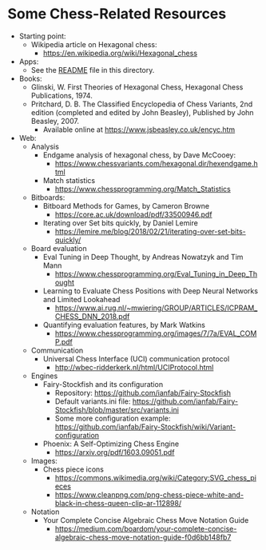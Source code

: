 # Some Chess-Related Resources

* Starting point:
  * Wikipedia article on Hexagonal chess:
    * https://en.wikipedia.org/wiki/Hexagonal_chess
* Apps:
  * See the [README](./README.md) file in this directory.
* Books:
  * Glinski, W. First Theories of Hexagonal Chess, Hexagonal Chess Publications, 1974.
  * Pritchard, D. B. The Classified Encyclopedia of Chess Variants, 2nd edition (completed and edited by John Beasley), Published by John Beasley, 2007.
    * Available online at https://www.jsbeasley.co.uk/encyc.htm
* Web:
  * Analysis
    * Endgame analysis of hexagonal chess, by Dave McCooey:
      * https://www.chessvariants.com/hexagonal.dir/hexendgame.html
    * Match statistics
      * https://www.chessprogramming.org/Match_Statistics
  * Bitboards:
      * Bitboard Methods for Games, by Cameron Browne
        * https://core.ac.uk/download/pdf/33500946.pdf
      * Iterating over Set bits quickly, by Daniel Lemire
        * https://lemire.me/blog/2018/02/21/iterating-over-set-bits-quickly/
  * Board evaluation
    * Eval Tuning in Deep Thought, by Andreas Nowatzyk and Tim Mann
      * https://www.chessprogramming.org/Eval_Tuning_in_Deep_Thought
    * Learning to Evaluate Chess Positions with Deep Neural Networks and Limited Lookahead
      * https://www.ai.rug.nl/~mwiering/GROUP/ARTICLES/ICPRAM_CHESS_DNN_2018.pdf
    * Quantifying evaluation features, by Mark Watkins
      * https://www.chessprogramming.org/images/7/7a/EVAL_COMP.pdf
  * Communication
    * Universal Chess Interface (UCI) communication protocol
      * http://wbec-ridderkerk.nl/html/UCIProtocol.html
  * Engines
    * Fairy-Stockfish and its configuration
      * Repository: https://github.com/ianfab/Fairy-Stockfish
      * Default variants.ini file: https://github.com/ianfab/Fairy-Stockfish/blob/master/src/variants.ini
      * Some more configuration example: https://github.com/ianfab/Fairy-Stockfish/wiki/Variant-configuration
    * Phoenix: A Self-Optimizing Chess Engine
      * https://arxiv.org/pdf/1603.09051.pdf
  * Images:
    * Chess piece icons
      * https://commons.wikimedia.org/wiki/Category:SVG_chess_pieces
      * https://www.cleanpng.com/png-chess-piece-white-and-black-in-chess-queen-clip-ar-112898/
  * Notation
    * Your Complete Concise Algebraic Chess Move Notation Guide
      * https://medium.com/boardom/your-complete-concise-algebraic-chess-move-notation-guide-f0d6bb148fb7
